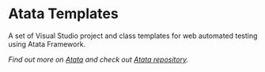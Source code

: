 # Atata Templates

A set of Visual Studio project and class templates for web automated testing using Atata Framework.

*Find out more on [Atata](https://atata-framework.github.io/) and check out [Atata repository](https://github.com/atata-framework/atata).*